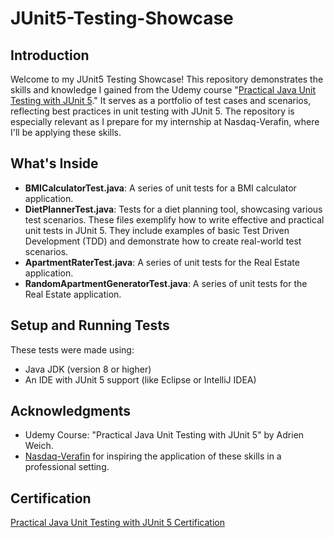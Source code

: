 # JUnit5-Testing-Showcase
## Introduction
Welcome to my JUnit5 Testing Showcase! This repository demonstrates the skills and knowledge I gained from the Udemy course "[Practical Java Unit Testing with JUnit 5](https://www.udemy.com/course/junit5-for-beginners/)." It serves as a portfolio of test cases and scenarios, reflecting best practices in unit testing with JUnit 5. The repository is especially relevant as I prepare for my internship at Nasdaq-Verafin, where I'll be applying these skills.


## What's Inside
- **BMICalculatorTest.java**: A series of unit tests for a BMI calculator application.
- **DietPlannerTest.java**: Tests for a diet planning tool, showcasing various test scenarios.
These files exemplify how to write effective and practical unit tests in JUnit 5. They include examples of basic Test Driven Development (TDD) and demonstrate how to create real-world test scenarios.
- **ApartmentRaterTest.java**: A series of unit tests for the Real Estate application.
- **RandomApartmentGeneratorTest.java**: A series of unit tests for the Real Estate application.

## Setup and Running Tests
These tests were made using:
- Java JDK (version 8 or higher)
- An IDE with JUnit 5 support (like Eclipse or IntelliJ IDEA)
  
## Acknowledgments
- Udemy Course: "Practical Java Unit Testing with JUnit 5" by Adrien Weich.
- [Nasdaq-Verafin](https://verafin.com/) for inspiring the application of these skills in a professional setting.

## Certification
[Practical Java Unit Testing with JUnit 5 Certification](https://www.udemy.com/certificate/UC-5493c6db-7b3f-42cf-9448-8d5124041c43/)
